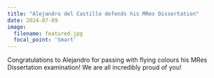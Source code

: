 ```yaml
---
title: "Alejandro del Castillo defends his MRes Dissertation"
date: 2024-07-09
image:
  filename: featured.jpg
  focal_point: 'Smart'
---
```


Congratulations to Alejandro for passing with flying colours his MRes Dissertation examination! We are all incredibly proud of you!